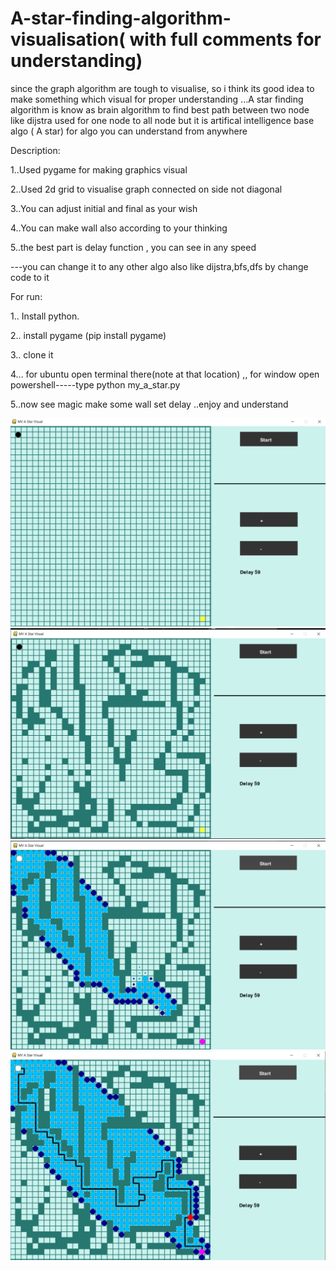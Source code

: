 # A-star-finding-algorithm-visualisation( with full comments for understanding)
since the graph algorithm are tough to visualise, so i think its good idea to make something which visual for proper understanding
...A star finding algorithm is know as brain algorithm to find best path between two node like dijstra used for one node to all node
but it is artifical intelligence base algo ( A star)  for algo you can understand from anywhere


Description:

1..Used pygame for making graphics visual

2..Used 2d grid to visualise graph connected on side not diagonal

3..You can adjust initial and final as your wish

4..You can make wall also according to your thinking

5..the best part is delay function , you can see in any speed

---you can change it to any other algo also like dijstra,bfs,dfs by change code to it

For run:

1.. Install python.


2.. install pygame (pip install pygame)



3.. clone it 


4... for ubuntu open terminal there(note at that location) ,, for window open powershell-----type python my_a_star.py



5..now see magic make some wall set delay ..enjoy and understand

![](pic1.png)
![](pic2.png)
![](pic3.png)
![](pic4.png)
